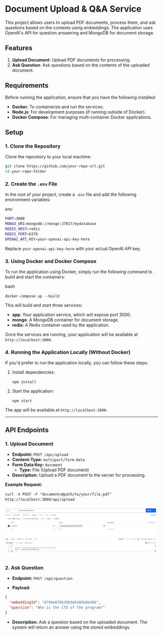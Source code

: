 # Document Upload & Q&A Service

This project allows users to upload PDF documents, process them, and ask questions based on the contents using embeddings. The application uses OpenAI's API for question answering and MongoDB for document storage.

## Features

1. **Upload Document**: Upload PDF documents for processing.
2. **Ask Question**: Ask questions based on the contents of the uploaded document.

## Requirements

Before running the application, ensure that you have the following installed:

- **Docker**: To containerize and run the services.
- **Node.js**: For development purposes (if running outside of Docker).
- **Docker Compose**: For managing multi-container Docker applications.

## Setup

### 1. Clone the Repository

Clone the repository to your local machine:

```bash
git clone https://github.com/your-repo-url.git
cd your-repo-folder
```

### 2\. Create the `.env` File

In the root of your project, create a `.env` file and add the following environment variables:

env

```bash
PORT=3000
MONGO_URI=mongodb://mongo:27017/mydatabase
REDIS_HOST=redis
REDIS_PORT=6379
OPENAI_API_KEY=your-openai-api-key-here
```

Replace `your-openai-api-key-here` with your actual OpenAI API key.

### 3\. Using Docker and Docker Compose

To run the application using Docker, simply run the following command to build and start the containers:

bash

`docker-compose up --build`

This will build and start three services:

- **app**: Your application service, which will expose port 3000.
- **mongo**: A MongoDB container for document storage.
- **redis**: A Redis container used by the application.

Once the services are running, your application will be available at `http://localhost:3000`.

### 4\. Running the Application Locally (Without Docker)

If you'd prefer to run the application locally, you can follow these steps:

1.  Install dependencies:

    `npm install`

2.  Start the application:

    `npm start`

The app will be available at `http://localhost:3000`.

---

## API Endpoints

### 1\. **Upload Document**

- **Endpoint:** `POST /api/upload`
- **Content-Type:** `multipart/form-data`
- **Form Data Key:** `document`
  - **Type:** File (Upload PDF document)
- **Description:** Upload a PDF document to the server for processing.

**Example Request:**

`curl -X POST -F "document=@path/to/your/file.pdf" http://localhost:3000/api/upload`

![alt text](image.png)

### 2\. **Ask Question**

- **Endpoint:** `POST /api/question`

- **Payload:**

```json
{
  "embeddingId": "6796e678b399366305b6b486",
  "question": "Who is the CTO of the program?"
}
```

- **Description:** Ask a question based on the uploaded document. The system will return an answer using the stored embeddings.
